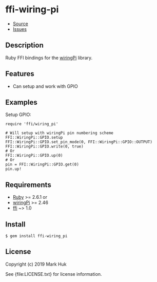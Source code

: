 # ffi-wiring-pi

* [Source](https://github.com/vimutter/ffi-wiring_pi/)
* [Issues](https://github.com/vimutter/ffi-wiring_pi/issues)

## Description

Ruby FFI bindings for the [wiringPi](http://wiringpi.com) library.

## Features

* Can setup and work with GPIO

## Examples

Setup GPIO:

    require 'ffi/wiring_pi'

    # Will setup with wiringPi pin numbering scheme
    FFI::WiringPi::GPIO.setup
    FFI::WiringPi::GPIO.set_pin_mode(0, FFI::WiringPi::GPIO::OUTPUT)
    FFI::WiringPi::GPIO.write(0, true)
    # Or
    FFI::WiringPi::GPIO.up(0)
    # Or
    pin = FFI::WiringPi::GPIO.get(0)
    pin.up!

## Requirements

* [Ruby](http://ruby-lang.org/) >= 2.6.1 or
* [wiringPi](http://wiringpi.com/download-and-install/) >= 2.46
* [ffi](http://github.com/ffi/ffi) ~> 1.0

## Install

    $ gem install ffi-wiring_pi

## License

Copyright (c) 2019 Mark Huk

See {file:LICENSE.txt} for license information.
